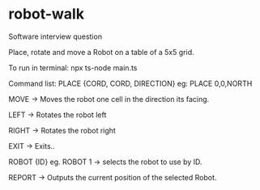 # robot-walk

Software interview question

Place, rotate and move a Robot on a table of a 5x5 grid.

To run in terminal: npx ts-node main.ts

Command list: PLACE {CORD, CORD, DIRECTION} eg: PLACE 0,0,NORTH

MOVE -> Moves the robot one cell in the direction its facing.

LEFT -> Rotates the robot left

RIGHT -> Rotates the robot right

EXIT -> Exits..

ROBOT {ID} eg. ROBOT 1 -> selects the robot to use by ID.

REPORT -> Outputs the current position of the selected Robot.
